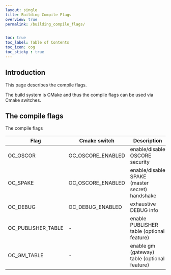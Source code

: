 ```yaml
---
layout: single
title: Building Compile Flags
overview: true
permalink: /building_compile_flags/


toc: true
toc_label: Table of Contents
toc_icon: cog
toc_sticky : true
---
```


## Introduction

This page describes the compile flags.

The build system is CMake and thus the compile flags can be used via Cmake switches.

## The compile flags

The compile flags

| Flag         | Cmake switch   |  Description |
| -------------- | -------------- |--------------|
| OC_OSCOR       | OC_OSCORE_ENABLED | enable/disable OSCORE security |
| OC_SPAKE       | OC_OSCORE_ENABLED | enable/disable SPAKE (master secret) handshake |
| OC_DEBUG       | OC_DEBUG_ENABLED | exhaustive DEBUG info |
| OC_PUBLISHER_TABLE | - | enable PUBLISHER table (optional feature) |
| OC_GM_TABLE  | - | enable gm (gateway) table (optional feature) |
